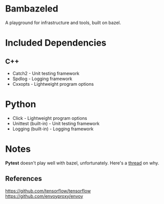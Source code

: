 # Bambazeled
A playground for infrastructure and tools, built on bazel.

# Included Dependencies
## C++
* Catch2 - Unit testing framework
* Spdlog - Logging framework
* Cxxopts - Lightweight program options

# Python
* Click - Lightweight program options
* Unittest (built-in) - Unit testing framework
* Logging (built-in) - Logging framework

# Notes
**Pytest** doesn't play well with bazel, unfortunately. Here's a [thread](https://groups.google.com/forum/#!topic/bazel-discuss/d1RKUmyve_Q) on why.

## References
https://github.com/tensorflow/tensorflow
https://github.com/envoyproxy/envoy
